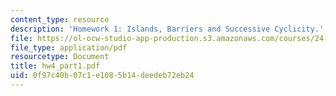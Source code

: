 ```yaml
---
content_type: resource
description: 'Homework 1: Islands, Barriers and Successive Cyclicity.'
file: https://ol-ocw-studio-app-production.s3.amazonaws.com/courses/24-952-advanced-syntax-spring-2007/0f97c40b07c1e1085b14deedeb72eb24_hw4_part1.pdf
file_type: application/pdf
resourcetype: Document
title: hw4_part1.pdf
uid: 0f97c40b-07c1-e108-5b14-deedeb72eb24
---
```

